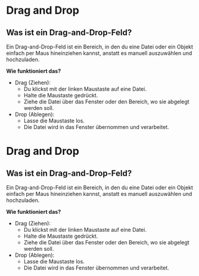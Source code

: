 # Drag and Drop

## **Was ist ein Drag-and-Drop-Feld?**

Ein Drag-and-Drop-Feld ist ein Bereich, in den du eine Datei oder ein Objekt einfach per Maus hineinziehen kannst, anstatt es manuell auszuwählen und hochzuladen.

**Wie funktioniert das?**
-  Drag (Ziehen):
    - Du klickst mit der linken Maustaste auf eine Datei.
    - Halte die Maustaste gedrückt.
    - Ziehe die Datei über das Fenster oder den Bereich, wo sie abgelegt werden soll.
- Drop (Ablegen):
    - Lasse die Maustaste los.
    - Die Datei wird in das Fenster übernommen und verarbeitet.
# Drag and Drop

## **Was ist ein Drag-and-Drop-Feld?**

Ein Drag-and-Drop-Feld ist ein Bereich, in den du eine Datei oder ein Objekt einfach per Maus hineinziehen kannst, anstatt es manuell auszuwählen und hochzuladen.

**Wie funktioniert das?**
-  Drag (Ziehen):
    - Du klickst mit der linken Maustaste auf eine Datei.
    - Halte die Maustaste gedrückt.
    - Ziehe die Datei über das Fenster oder den Bereich, wo sie abgelegt werden soll.
- Drop (Ablegen):
    - Lasse die Maustaste los.
    - Die Datei wird in das Fenster übernommen und verarbeitet.